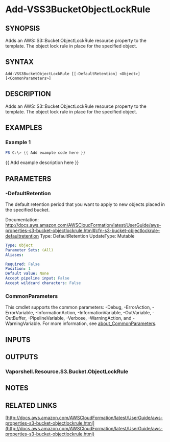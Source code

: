 # Add-VSS3BucketObjectLockRule

## SYNOPSIS
Adds an AWS::S3::Bucket.ObjectLockRule resource property to the template.
The object lock rule in place for the specified object.

## SYNTAX

```
Add-VSS3BucketObjectLockRule [[-DefaultRetention] <Object>] [<CommonParameters>]
```

## DESCRIPTION
Adds an AWS::S3::Bucket.ObjectLockRule resource property to the template.
The object lock rule in place for the specified object.

## EXAMPLES

### Example 1
```powershell
PS C:\> {{ Add example code here }}
```

{{ Add example description here }}

## PARAMETERS

### -DefaultRetention
The default retention period that you want to apply to new objects placed in the specified bucket.

Documentation: http://docs.aws.amazon.com/AWSCloudFormation/latest/UserGuide/aws-properties-s3-bucket-objectlockrule.html#cfn-s3-bucket-objectlockrule-defaultretention
Type: DefaultRetention
UpdateType: Mutable

```yaml
Type: Object
Parameter Sets: (All)
Aliases:

Required: False
Position: 1
Default value: None
Accept pipeline input: False
Accept wildcard characters: False
```

### CommonParameters
This cmdlet supports the common parameters: -Debug, -ErrorAction, -ErrorVariable, -InformationAction, -InformationVariable, -OutVariable, -OutBuffer, -PipelineVariable, -Verbose, -WarningAction, and -WarningVariable. For more information, see [about_CommonParameters](http://go.microsoft.com/fwlink/?LinkID=113216).

## INPUTS

## OUTPUTS

### Vaporshell.Resource.S3.Bucket.ObjectLockRule
## NOTES

## RELATED LINKS

[http://docs.aws.amazon.com/AWSCloudFormation/latest/UserGuide/aws-properties-s3-bucket-objectlockrule.html](http://docs.aws.amazon.com/AWSCloudFormation/latest/UserGuide/aws-properties-s3-bucket-objectlockrule.html)

